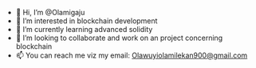 - 👋 Hi, I’m @Olamigaju
- 👀 I’m interested in blockchain development 
- 🌱 I’m currently learning advanced solidity 
- 💞️ I’m looking to collaborate and work on an project concerning blockchain
- 📫 You can reach me viz my email: Olawuyiolamilekan900@gmail.com

<!---
Olamigaju/Olamigaju is a ✨ special ✨ repository because its `README.md` (this file) appears on your GitHub profile.
You can click the Preview link to take a look at your changes.
--->
